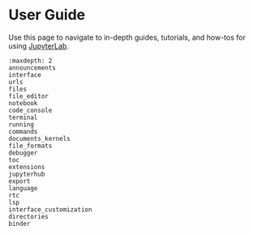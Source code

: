 # User Guide

Use this page to navigate to in-depth guides, tutorials, and how-tos for using [JupyterLab](https://jupyterlab.readthedocs.io/en/4.0.x/).

```{toctree}
:maxdepth: 2
announcements
interface
urls
files
file_editor
notebook
code_console
terminal
running
commands
documents_kernels
file_formats
debugger
toc
extensions
jupyterhub
export
language
rtc
lsp
interface_customization
directories
binder
```

